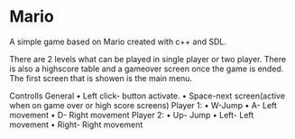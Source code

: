 # Mario
A simple game based on Mario created with c++ and SDL.

There are 2 levels what can be played in single player or two player. There is also a highscore table and a gameover screen once the game is ended. The first screen that is showen is the main menu.

Controlls
General
•	Left click- button activate.
•	Space-next screen(active when on game over or high score screens)
Player 1:
•	W-Jump
•	A- Left movement
•	D- Right movement
Player 2:
•	Up- Jump
•	Left- Left movement 
•	Right- Right movement
